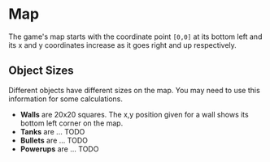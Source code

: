 # Map

The game's map starts with the coordinate point `[0,0]` at its bottom left and its x and y coordinates increase as it
goes right and up respectively.

## Object Sizes

Different objects have different sizes on the map. You may need to use this information for some calculations.

- **Walls** are 20x20 squares. The x,y position given for a wall shows its bottom left corner on the map.
- **Tanks** are ... TODO
- **Bullets** are ... TODO
- **Powerups** are ... TODO

